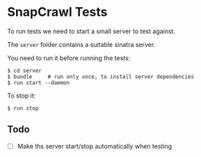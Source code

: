 SnapCrawl Tests
===============

To run tests we need to start a small server to test against.

The `server` folder contains a suitable sinatra server. 

You need to run it before running the tests:

	$ cd server
	$ bundle     # run only once, to install server dependencies
	$ run start --daemon

To stop it:

	$ run stop


## Todo

- [ ] Make ths server start/stop automatically when testing
